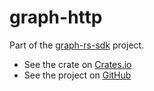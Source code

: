 # graph-http

Part of the [graph-rs-sdk](https://github.com/sreeise/graph-rs-sdk) project.

- See the crate on [Crates.io](https://crates.io/crates/graph-rs-sdk)
- See the project on [GitHub](https://github.com/sreeise/graph-rs-sdk)
